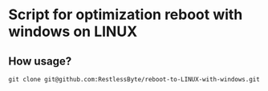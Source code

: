 #  Script for optimization reboot with windows on **LINUX**
## How usage?

```shell 
git clone git@github.com:RestlessByte/reboot-to-LINUX-with-windows.git
```
